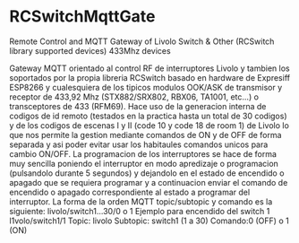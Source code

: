 # RCSwitchMqttGate
Remote Control and MQTT Gateway of Livolo Switch & Other (RCSwitch library supported devices) 433Mhz devices


Gateway MQTT orientado al control RF de interruptores Livolo y tambien los soportados por la propia libreria RCSwitch basado en hardware de Expresiff ESP8266 y cualesquiera de los tipicos modulos OOK/ASK de transmisor y receptor de 433,92 Mhz (STX882/SRX802, RBX06, TA1001, etc...) o transceptores de 433 (RFM69).
Hace uso de la generacion interna de codigos de id remoto (testados en la practica hasta un total de 30 codigos) y de los codigos de escenas I y II (code 10 y code 18 de room 1) de Livolo lo que nos permite la gestion mediante comandos de ON y de OFF de forma separada y asi poder evitar usar los habitaules comandos unicos para cambio ON/OFF.
La programacion de los interruptores se hace de forma muy sencilla poniendo el interruptor en modo apredizaje o programacion (pulsandolo durante 5 segundos) y dejandolo en el estado de encendido o apagado que se requiera programar y a continuacion enviar el comando de encendido o apagado correspondiente al estado a programar del interruptor.
La forma de la orden MQTT topic/subtopic y comando es la siguiente:
livolo/switch1...30/0 o 1
Ejemplo para encendido del switch 1
l1volo/switch1/1
Topic: livolo
Subtopic: switch1 (1 a 30)
Comando:0 (OFF) o 1 (ON)


